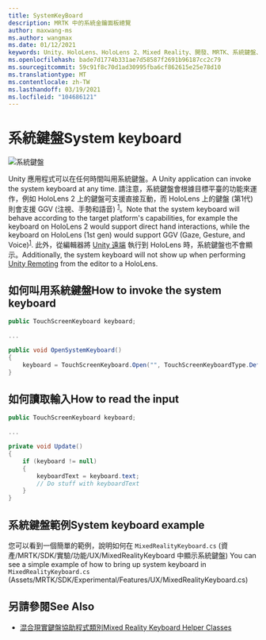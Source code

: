 ```yaml
---
title: SystemKeyBoard
description: MRTK 中的系統金鑰面板總覽
author: maxwang-ms
ms.author: wangmax
ms.date: 01/12/2021
keywords: Unity、HoloLens、HoloLens 2、Mixed Reality、開發、MRTK、系統鍵盤、
ms.openlocfilehash: bade7d1774b331ae7d58587f2691b96187cc2c79
ms.sourcegitcommit: 59c91f8c70d1ad30995fba6cf862615e25e78d10
ms.translationtype: MT
ms.contentlocale: zh-TW
ms.lasthandoff: 03/19/2021
ms.locfileid: "104686121"
---
```

# <a name="system-keyboard"></a><span data-ttu-id="fa3b8-104">系統鍵盤</span><span class="sxs-lookup"><span data-stu-id="fa3b8-104">System keyboard</span></span>

![系統鍵盤](../images/system-keyboard/MRTK_SystemKeyboard_Main.png)

<span data-ttu-id="fa3b8-106">Unity 應用程式可以在任何時間叫用系統鍵盤。</span><span class="sxs-lookup"><span data-stu-id="fa3b8-106">A Unity application can invoke the system keyboard at any time.</span></span> <span data-ttu-id="fa3b8-107">請注意，系統鍵盤會根據目標平臺的功能來運作，例如 HoloLens 2 上的鍵盤可支援直接互動，而 HoloLens 上的鍵盤 (第1代) 則會支援 GGV (注視、手勢和語音) <sup>[1](https://docs.microsoft.com/windows/mixed-reality/gaze)</sup>。</span><span class="sxs-lookup"><span data-stu-id="fa3b8-107">Note that the system keyboard will behave according to the target platform's capabilities, for example the keyboard on HoloLens 2 would support direct hand interactions, while the keyboard on HoloLens (1st gen) would support GGV (Gaze, Gesture, and Voice)<sup>[1](https://docs.microsoft.com/windows/mixed-reality/gaze)</sup>.</span></span> <span data-ttu-id="fa3b8-108">此外，從編輯器將 [Unity 遠端](../tools/holographic-remoting.md) 執行到 HoloLens 時，系統鍵盤也不會顯示。</span><span class="sxs-lookup"><span data-stu-id="fa3b8-108">Additionally, the system keyboard will not show up when performing [Unity Remoting](../tools/holographic-remoting.md) from the editor to a HoloLens.</span></span>

## <a name="how-to-invoke-the-system-keyboard"></a><span data-ttu-id="fa3b8-109">如何叫用系統鍵盤</span><span class="sxs-lookup"><span data-stu-id="fa3b8-109">How to invoke the system keyboard</span></span>

```c#
public TouchScreenKeyboard keyboard;

...

public void OpenSystemKeyboard()
{
    keyboard = TouchScreenKeyboard.Open("", TouchScreenKeyboardType.Default, false, false, false, false);
}
```

## <a name="how-to-read-the-input"></a><span data-ttu-id="fa3b8-110">如何讀取輸入</span><span class="sxs-lookup"><span data-stu-id="fa3b8-110">How to read the input</span></span>

```c#
public TouchScreenKeyboard keyboard;

...

private void Update()
{
    if (keyboard != null)
    {
        keyboardText = keyboard.text;
        // Do stuff with keyboardText
    }
}
```

## <a name="system-keyboard-example"></a><span data-ttu-id="fa3b8-111">系統鍵盤範例</span><span class="sxs-lookup"><span data-stu-id="fa3b8-111">System keyboard example</span></span>

<span data-ttu-id="fa3b8-112">您可以看到一個簡單的範例，說明如何在 `MixedRealityKeyboard.cs` (資產/MRTK/SDK/實驗/功能/UX/MixedRealityKeyboard 中顯示系統鍵盤) </span><span class="sxs-lookup"><span data-stu-id="fa3b8-112">You can see a simple example of how to bring up system keyboard in `MixedRealityKeyboard.cs` (Assets/MRTK/SDK/Experimental/Features/UX/MixedRealityKeyboard.cs)</span></span>

## <a name="see-also"></a><span data-ttu-id="fa3b8-113">另請參閱</span><span class="sxs-lookup"><span data-stu-id="fa3b8-113">See Also</span></span>

- [<span data-ttu-id="fa3b8-114">混合現實鍵盤協助程式類別</span><span class="sxs-lookup"><span data-stu-id="fa3b8-114">Mixed Reality Keyboard Helper Classes</span></span>](../experimental/mixed-reality-keyboard.md)
